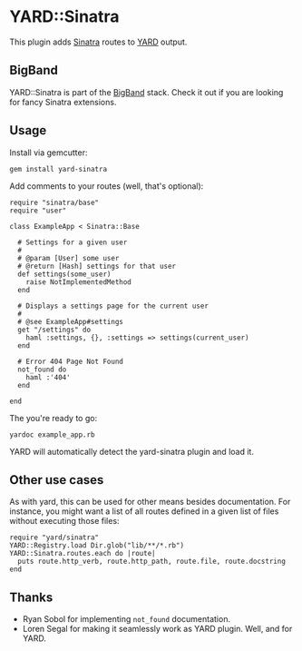 YARD::Sinatra
=============

This plugin adds [Sinatra](http://sinatrarb.com) routes to [YARD](http://yardoc.org/) output.

BigBand
-------

YARD::Sinatra is part of the [BigBand](http://github.com/rkh/big_band) stack.
Check it out if you are looking for fancy Sinatra extensions.

Usage
-----

Install via gemcutter:

    gem install yard-sinatra

Add comments to your routes (well, that's optional):

    require "sinatra/base"
    require "user"
    
    class ExampleApp < Sinatra::Base
    
      # Settings for a given user
      #
      # @param [User] some user
      # @return [Hash] settings for that user
      def settings(some_user)
        raise NotImplementedMethod
      end
      
      # Displays a settings page for the current user
      #
      # @see ExampleApp#settings
      get "/settings" do
        haml :settings, {}, :settings => settings(current_user)
      end
      
      # Error 404 Page Not Found
      not_found do
        haml :'404'
      end
    
    end

The you're ready to go:

    yardoc example_app.rb

YARD will automatically detect the yard-sinatra plugin and load it.

Other use cases
---------------

As with yard, this can be used for other means besides documentation.
For instance, you might want a list of all routes defined in a given list of files without executing those files:

    require "yard/sinatra"
    YARD::Registry.load Dir.glob("lib/**/*.rb")
    YARD::Sinatra.routes.each do |route|
      puts route.http_verb, route.http_path, route.file, route.docstring
    end

Thanks
------

* Ryan Sobol for implementing `not_found` documentation.
* Loren Segal for making it seamlessly work as YARD plugin.
  Well, and for YARD.
